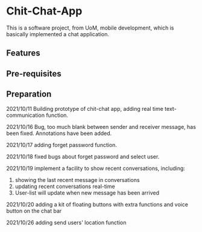  # Chit-Chat-App
 This is a software project, from UoM, mobile development, which is basically implemented a chat application.
 ## Features
 
## Pre-requisites

## Preparation





2021/10/11 Building prototype of chit-chat app, adding real time text-communication function.

2021/10/16 Bug, too much blank between sender and receiver message, has been fixed. Annotations have been added.
 
2021/10/17 adding forget password function.

2021/10/18 fixed bugs about forget password and select user.

2021/10/19 implement a facility to show recent conversations, including:

1. showing the last recent message in conversations
2. updating recent conversations real-time
3. User-list will update when new message has been arrived

2021/10/20 adding a kit of floating buttons with extra functions and voice button on the chat bar

2021/10/26 adding send users' location function
